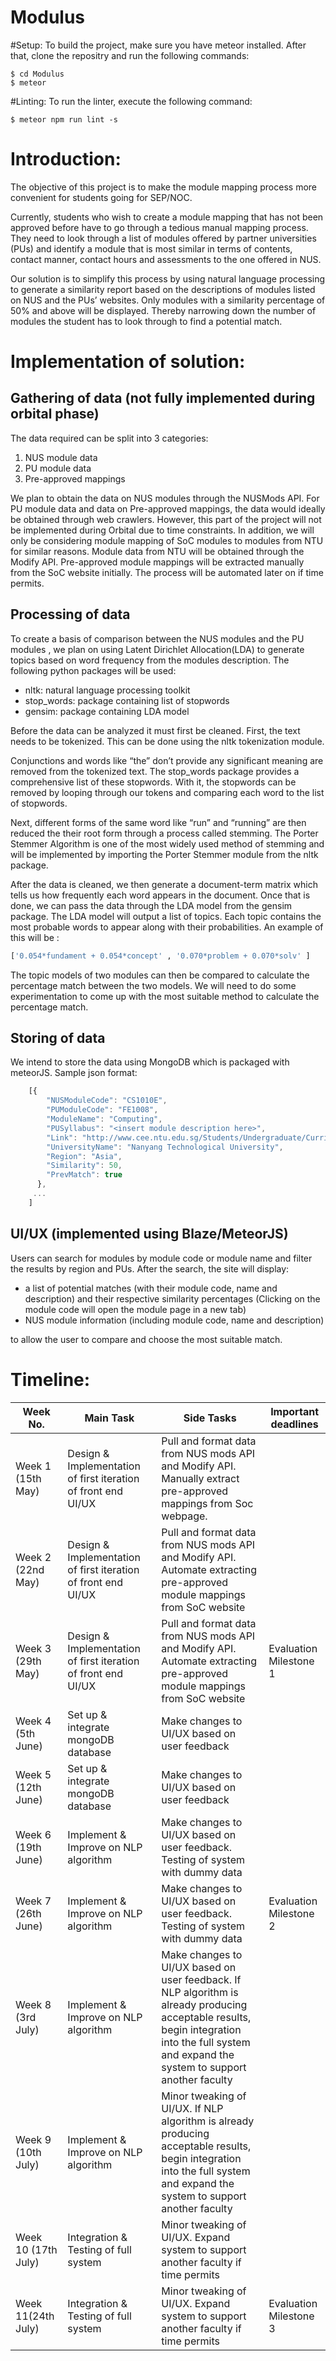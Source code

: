 # Modulus

#Setup:
To build the project, make sure you have meteor installed.
After that, clone the repositry and run the following commands:
```
$ cd Modulus
$ meteor
```
#Linting:
To run the linter, execute the following command:
```
$ meteor npm run lint -s
```

# Introduction:
The objective of this project is to make the module mapping process more convenient for students going for SEP/NOC.

Currently, students who wish to create a module mapping that has not been approved before have to go through a tedious manual mapping process. They need to look through a list of modules offered by partner universities (PUs) and identify a module that is most similar in terms of contents, contact manner, contact hours and assessments to the one offered in NUS.

Our solution is to simplify this process by using natural language processing to generate a similarity report based on the descriptions of modules listed on NUS and the PUs’ websites. Only modules with a similarity percentage of 50% and above will be displayed. Thereby narrowing down the number of modules the student has to look through to find a potential match.

# Implementation of solution:
## Gathering of data (not fully implemented during orbital phase)
The data required can be split into 3 categories: 

1. NUS module data
2. PU module data
3. Pre-approved mappings

We plan to obtain the data on NUS modules through the NUSMods API. For PU module data and data on Pre-approved mappings, the data would ideally be obtained through web crawlers. However, this part of the project will not be implemented during Orbital due to time constraints. In addition, we will only be considering module mapping of SoC modules to modules from NTU for similar reasons. Module data from NTU will be obtained through the Modify API. Pre-approved module mappings will be extracted manually from the SoC website initially. The process will be automated later on if time permits.

## Processing of data
To create a basis of comparison between the NUS modules and the PU modules , we plan on using Latent Dirichlet Allocation(LDA) to generate topics based on word frequency from the modules description. The following python packages will be used:

- nltk: natural language processing toolkit
- stop_words: package containing list of stopwords
- gensim: package containing LDA model

Before the data can be analyzed it must first be cleaned. First, the text needs to be tokenized. This can be done using the nltk tokenization module.

Conjunctions and words like “the” don’t provide any significant meaning are removed from the tokenized text. The stop_words package provides a comprehensive list of these stopwords. With it, the stopwords can be removed by looping through our tokens and comparing each word to the list of stopwords.

Next, different forms of the same word like “run” and “running” are then reduced the their root form through a process called stemming. The Porter Stemmer Algorithm is one of the most widely used method of stemming and will be implemented by importing the Porter Stemmer module from the nltk package.

After the data is cleaned, we then generate a document-term matrix which tells us how frequently each word appears in the document. Once that is done, we can pass the data through the LDA model from the gensim package. The LDA model will output a list of topics. Each topic contains the most probable words to appear along with their probabilities. An example of this will be :

```python
['0.054*fundament + 0.054*concept' , '0.070*problem + 0.070*solv' ]
```

The topic models of two modules can then be compared to calculate the percentage match between the two models. We will need to do some experimentation to come up with the most suitable method to calculate the percentage match.

## Storing of data
We intend to store the data using MongoDB which is packaged with meteorJS.
Sample json format:

``` Javascript
    [{
        "NUSModuleCode": "CS1010E",
        "PUModuleCode": "FE1008",
        "ModuleName": "Computing",
        "PUSyllabus": "<insert module description here>",
        "Link": "http://www.cee.ntu.edu.sg/Students/Undergraduate/Curriculum/Pages/courses/FE1008.aspx",
        "UniversityName": "Nanyang Technological University",
        "Region": "Asia",
        "Similarity": 50,
        "PrevMatch": true
      },
     ...
    ]
```
## UI/UX (implemented using Blaze/MeteorJS)
Users can search for modules by module code or module name and filter the results by region and PUs.
After the search, the site will display:

- a list of potential matches (with their module code, name and description) and their respective similarity percentages (Clicking on the module code will open the module page in a new tab)
- NUS module information (including module code, name and description)

to allow the user to compare and choose the most suitable match.

# Timeline:
|Week No. | Main Task |Side Tasks |Important deadlines|
|----------------|----------------|----------------|----------------|
|Week 1 (15th May) | Design & Implementation of first iteration of front end UI/UX | Pull and format data from NUS mods API and Modify API.   Manually extract pre-approved mappings from Soc webpage.| |
|Week 2 (22nd May) | Design & Implementation of first iteration of front end UI/UX |Pull and format data from NUS mods API and Modify API. Automate extracting pre-approved module mappings from SoC website |  |
|Week 3 (29th May) | Design & Implementation of first iteration of front end UI/UX | Pull and format data from NUS mods API and Modify API. Automate extracting pre-approved module mappings from SoC website | Evaluation Milestone 1|
|Week 4 (5th June) | Set up & integrate mongoDB database | Make changes to UI/UX based on user feedback| |
|Week 5 (12th June) | Set up & integrate mongoDB database | Make changes to UI/UX based on user feedback| |
|Week 6 (19th June) | Implement & Improve on NLP algorithm | Make changes to UI/UX based on user feedback. Testing of system with dummy data| |
|Week 7 (26th June) | Implement & Improve on NLP algorithm | Make changes to UI/UX based on user feedback. Testing of system with dummy data |Evaluation Milestone 2|
|Week 8 (3rd July)| Implement & Improve on NLP algorithm | Make changes to UI/UX based on user feedback. If NLP algorithm is already producing acceptable results, begin integration into the full system and expand the system to support another faculty | |
|Week 9 (10th July) | Implement & Improve on NLP algorithm | Minor tweaking of UI/UX. If NLP algorithm is already producing acceptable results, begin integration into the full system and expand the system to support another faculty| |
|Week 10 (17th July) | Integration & Testing of full system | Minor tweaking of UI/UX. Expand system to support another faculty if time permits| |
|Week 11(24th July) | Integration & Testing of full system | Minor tweaking of UI/UX.  Expand system to support another faculty if time permits |Evaluation Milestone 3|



